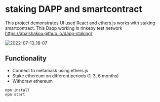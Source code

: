 # staking DAPP and smartcontract  
 

This project demonstrates UI used React and ethers.js works with staking smartcontract. This Dapp working in rinkeby test network https://abalshakou.github.io/dapp-staking/

![2022-07-13_18-07](https://i.imgur.com/3lxbQUt.png)

## Functionality

* Connect to metamask using ethers.js
* Stake ethereum on different periods (1, 3, 6 months)
* Withdraw ethereum

```shell
npm install
npm start
```
